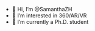 - 👋 Hi, I’m @SamanthaZH
- 👀 I’m interested in 360/AR/VR 
- 🌱 I’m currently a Ph.D. student

<!---
SamanthaZH/SamanthaZH is a ✨ special ✨ repository because its `README.md` (this file) appears on your GitHub profile.
You can click the Preview link to take a look at your changes.
--->
